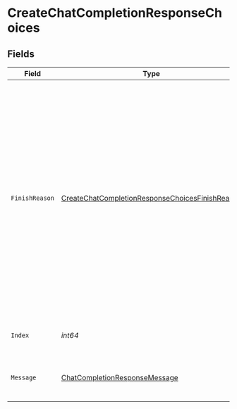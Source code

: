 # CreateChatCompletionResponseChoices


## Fields

| Field                                                                                                                                                                                                                                                                                                                                                     | Type                                                                                                                                                                                                                                                                                                                                                      | Required                                                                                                                                                                                                                                                                                                                                                  | Description                                                                                                                                                                                                                                                                                                                                               |
| --------------------------------------------------------------------------------------------------------------------------------------------------------------------------------------------------------------------------------------------------------------------------------------------------------------------------------------------------------- | --------------------------------------------------------------------------------------------------------------------------------------------------------------------------------------------------------------------------------------------------------------------------------------------------------------------------------------------------------- | --------------------------------------------------------------------------------------------------------------------------------------------------------------------------------------------------------------------------------------------------------------------------------------------------------------------------------------------------------- | --------------------------------------------------------------------------------------------------------------------------------------------------------------------------------------------------------------------------------------------------------------------------------------------------------------------------------------------------------- |
| `FinishReason`                                                                                                                                                                                                                                                                                                                                            | [CreateChatCompletionResponseChoicesFinishReason](../../models/shared/createchatcompletionresponsechoicesfinishreason.md)                                                                                                                                                                                                                                 | :heavy_check_mark:                                                                                                                                                                                                                                                                                                                                        | The reason the model stopped generating tokens. This will be `stop` if the model hit a natural stop point or a provided stop sequence,<br/>`length` if the maximum number of tokens specified in the request was reached,<br/>`content_filter` if content was omitted due to a flag from our content filters,<br/>or `function_call` if the model called a function.<br/> |
| `Index`                                                                                                                                                                                                                                                                                                                                                   | *int64*                                                                                                                                                                                                                                                                                                                                                   | :heavy_check_mark:                                                                                                                                                                                                                                                                                                                                        | The index of the choice in the list of choices.                                                                                                                                                                                                                                                                                                           |
| `Message`                                                                                                                                                                                                                                                                                                                                                 | [ChatCompletionResponseMessage](../../models/shared/chatcompletionresponsemessage.md)                                                                                                                                                                                                                                                                     | :heavy_check_mark:                                                                                                                                                                                                                                                                                                                                        | A chat completion message generated by the model.                                                                                                                                                                                                                                                                                                         |